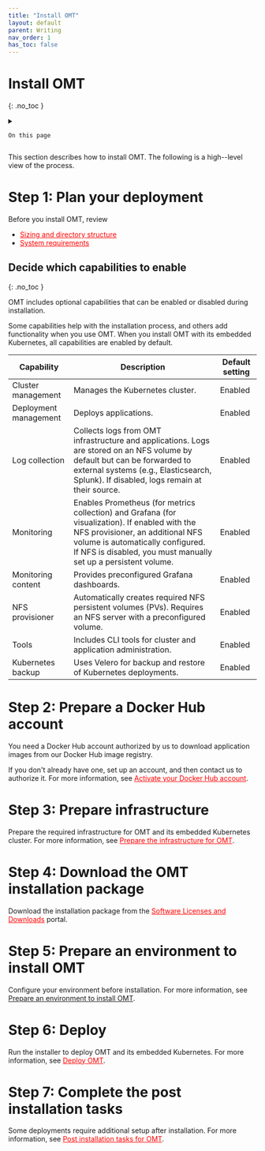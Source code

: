 ```yaml
---
title: "Install OMT"
layout: default
parent: Writing
nav_order: 1
has_toc: false
---
```


# Install OMT
{: .no_toc }

<details close markdown="block">
  <summary>
  
    On this page
	
  </summary>
  {: .text-delta }
- TOC
{:toc}
</details>

This section describes how to install OMT. The following is a high--level view of the process.

# Step 1: Plan your deployment

Before you install OMT, review
- <span style="color: red;"><u>Sizing and directory structure</u></span>
- <span style="color: red;"><u>System requirements</u></span> 

## Decide which capabilities to enable
{: .no_toc }

OMT includes optional capabilities that can be enabled or disabled during installation. 

Some capabilities help with the installation process, and others add functionality when you use OMT. When you install OMT with its embedded Kubernetes, all capabilities are enabled by default.

|Capability|Description|Default setting|
|---|---|---|
|Cluster management|Manages the Kubernetes cluster.|Enabled|
|Deployment management|Deploys applications.|Enabled|
|Log collection|Collects logs from OMT infrastructure and applications. Logs are stored on an NFS volume by default but can be forwarded to external systems (e.g., Elasticsearch, Splunk). If disabled, logs remain at their source.|Enabled|
|Monitoring|Enables Prometheus (for metrics collection) and Grafana (for visualization). If enabled with the NFS provisioner, an additional NFS volume is automatically configured. If NFS is disabled, you must manually set up a persistent volume.|Enabled|
|Monitoring content|Provides preconfigured Grafana dashboards.|Enabled|
|NFS provisioner|Automatically creates required NFS persistent volumes (PVs). Requires an NFS server with a preconfigured volume.|Enabled|
|Tools|Includes CLI tools for cluster and application administration.|Enabled|
|Kubernetes backup|Uses Velero for backup and restore of Kubernetes deployments.|Enabled|
		

# Step 2: Prepare a Docker Hub account

You need a Docker Hub account authorized by us to download application images from our Docker Hub image registry. 

If you don't already have one, set up an account, and then contact us to authorize it. For more information, see <span style="color: red;"><u>Activate your Docker Hub account</u></span>.

# Step 3: Prepare infrastructure

Prepare the required infrastructure for OMT and its embedded Kubernetes cluster. For more information, see <span style="color: red;"><u>Prepare the infrastructure for OMT</u></span>.

# Step 4: Download the OMT installation package

Download the installation package from the <span style="color: red;"><u>Software Licenses and Downloads</u></span> portal.

# Step 5: Prepare an environment to install OMT

Configure your environment before installation. For more information, see [Prepare an environment to install OMT](/pages/write/install_prereq_tasks.html).

# Step 6: Deploy

Run the installer to deploy OMT and its embedded Kubernetes. For more information, see <span style="color: red;"><u>Deploy OMT</u></span>.

# Step 7: Complete the post installation tasks

Some deployments require additional setup after installation. For more information, see <span style="color: red;"><u>Post installation tasks for OMT</u></span>.